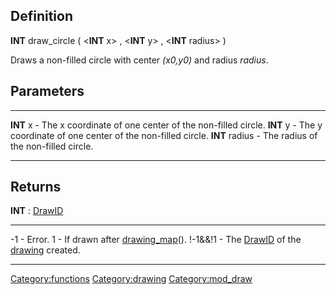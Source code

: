 Definition
----------

**INT** draw\_circle ( &lt;**INT** x&gt; , &lt;**INT** y&gt; ,
&lt;**INT** radius&gt; )

Draws a non-filled circle with center *(x0,y0)* and radius *radius*.

Parameters
----------

  ---------------- ------------------------------------------------------------
  **INT** x        - The x coordinate of one center of the non-filled circle.
  **INT** y        - The y coordinate of one center of the non-filled circle.
  **INT** radius   - The radius of the non-filled circle.
  ---------------- ------------------------------------------------------------

Returns
-------

**INT** : [DrawID](DrawID "wikilink")

  --------- ---------------------------------------------------------------------------------
  -1        - Error.
  1         - If drawn after [drawing\_map](drawing_map "wikilink")().
  !-1&&!1   - The [DrawID](DrawID "wikilink") of the [drawing](drawing "wikilink") created.
  --------- ---------------------------------------------------------------------------------

<Category:functions> <Category:drawing> <Category:mod_draw>
